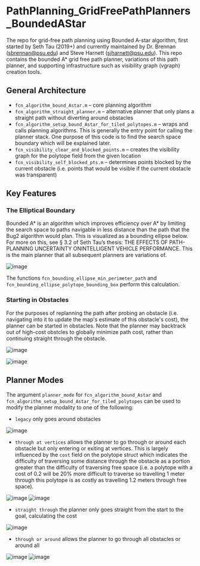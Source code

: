 # PathPlanning_GridFreePathPlanners_BoundedAStar
The repo for grid-free path planning using Bounded A-star algorithm, first started by Seth Tau (2019+) and currently maintained by Dr. Brennan (sbrennan@psu.edu) and Steve Harnett (sjharnett@psu.edu).  This repo contains the bounded A* grid free path planner, variations of this path planner, and supporting infrastructure such as visibility graph (vgraph) creation tools.


## General Architecture

- `fcn_algorithm_bound_Astar.m` – core planning algorithm
- `fcn_algorithm_straight_planner.m` – alternative planner that only plans a straight path without diverting around obstacles
- `fcn_algorithm_setup_bound_Astar_for_tiled_polytopes.m` – wraps and calls planning algorithms.  This is generally the entry point for calling the planner stack.  One purpose of this code is to find the search space boundary which will be explained later.
- `fcn_visibility_clear_and_blocked_points.m` – creates the visibility graph for the polytope field from the given location
- `fcn_visibility_self_blocked_pts.m` – determines points blocked by the current obstacle (i.e. points that would be visible if the current obstacle was transparent)

## Key Features
### The Elliptical Boundary
Bounded A* is an algorithm which improves efficiency over A* by limiting the search space to paths navigable in less distance than the path that the Bug2 algorithm would plan.  This is visualized as a bounding ellipse below. For more on this, see § 3.2 of Seth Tau’s thesis: THE EFFECTS OF PATH-PLANNING UNCERTAINTY ONINTELLIGENT VEHICLE PERFORMANCE. This is the main planner that all subsequent planners are variations of.


![image](https://user-images.githubusercontent.com/67085752/200880560-4a5fa92d-a4f5-484c-951a-f77c3dec27f9.png)


The functions `fcn_bounding_ellipse_min_perimeter_path` and `fcn_bounding_ellipse_polytope_bounding_box` perform this calculation.



### Starting in Obstacles
For the purposes of replanning the path after probing an obstacle (i.e. navigating into it to update the map's estimate of this obstacle's cost), the planner can be started in obstacles.  Note that the planner may backtrack out of high-cost obstcles to globally minimize path cost, rather than continuing straight through the obstacle.


![image](https://user-images.githubusercontent.com/67085752/200881599-922f0d10-b0fe-4d7f-84d1-e5e6a03c8197.png)


![image](https://user-images.githubusercontent.com/67085752/200881638-3bcec94f-3e0a-45c1-9543-50afc77c5c3d.png)



## Planner Modes
The argument `planner_mode` for `fcn_algorithm_bound_Astar` and `fcn_algorithm_setup_bound_Astar_for_tiled_polytopes` can be used to modify the planner modality to one of the following:
- `legacy` only goes around obstacles


![image](https://user-images.githubusercontent.com/67085752/200879889-53d1bb8b-75f0-44f1-8981-a7213db9ef76.png)


- `through at vertices` allows the planner to go through or around each obstacle but only entering or exiting at vertices.  This is largely influenced by the `cost` field on the polytope struct which indicates the difficulty of traversing some distance through the obstacle as a portion greater than the difficulty of traversing free space (i.e. a polytope with a cost of 0.2 will be 20% more difficult to traverse so travelling 1 meter through this polytope is as costly as travelling 1.2 meters through free space).


![image](https://user-images.githubusercontent.com/67085752/200877936-cb150243-3f18-49a2-8755-52b2169d9a32.png)
![image](https://user-images.githubusercontent.com/67085752/200877955-7ea4e136-b3a1-48e0-ae65-a8cd21ac690a.png)


- `straight through` the planner only goes straight from the start to the goal, calculating the cost


![image](https://user-images.githubusercontent.com/67085752/200876748-f987bbf4-f197-4a76-879c-d3a60fede909.png)


- `through or around` allows the planner to go through all obstacles or around all


![image](https://user-images.githubusercontent.com/67085752/200880072-0354dd56-1f0a-415a-afc0-22bdd5975bb2.png)
![image](https://user-images.githubusercontent.com/67085752/200880027-b5f986d4-0c2b-436c-836d-2c4f9f303293.png)
